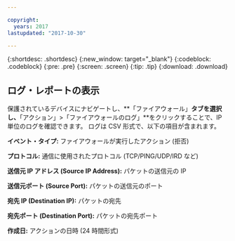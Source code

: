 ```yaml
---

copyright:
  years: 2017
lastupdated: "2017-10-30"

---
```


{:shortdesc: .shortdesc}
{:new_window: target="_blank"}
{:codeblock: .codeblock}
{:pre: .pre}
{:screen: .screen}
{:tip: .tip}
{:download: .download}

## ログ・レポートの表示

保護されているデバイスにナビゲートし、**「ファイアウォール」**タブを選択し、**「アクション」>「ファイアウォールのログ」**をクリックすることで、IP 単位のログを確認できます。 ログは CSV 形式で、以下の項目が含まれます。

**イベント・タイプ:** ファイアウォールが実行したアクション (拒否)

**プロトコル:** 通信に使用されたプロトコル (TCP/PING/UDP/IRD など)

**送信元 IP アドレス (Source IP Address):** パケットの送信元の IP

**送信元ポート (Source Port):** パケットの送信元のポート

**宛先 IP (Destination IP):** パケットの宛先

**宛先ポート (Destination Port):** パケットの宛先ポート

**作成日:** アクションの日時 (24 時間形式)
